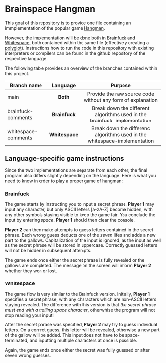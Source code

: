 # Brainspace Hangman

This goal of this repository is to provide one file containing an immplementation of the popular game [Hangman](https://en.wikipedia.org/wiki/Hangman_(game)).

However, the implementation will be done both in [Brainfuck](https://github.com/brain-lang/brainfuck) and [Whitespace](https://github.com/wspace), both contained within the same file (effectively creating a [polyglot](https://en.wikipedia.org/wiki/Polyglot_(computing))).
Instructions how to run the code in this repository with existing interpreters or compilers can be found in the github repository of the respective language.

The following table provides an overview of the branches contained within this project.

| Branch name       | Language      | Purpose |
| -------------     | :-------:     | :------: |
| main              | **Both**      | Provide the raw source code without any form of explanation
| brainfuck-comments| **Brainfuck** | Break down the different algorithms used in the brainfuck-implementation
| whitespace-comments | **Whitespace** | Break down the differenc algorithms used in the whitespace-implementation

## Language-specific game instructions

Since the two implementations are separate from each other, the final program also differs slightly depending on the language. Here is what you need to know in order to play a proper game of hangman:

### Brainfuck

The game starts by instructing you to input a secret phrase. **Player 1** may input any character, but only ASCII letters \[a-zA-Z\] become hidden, with any other symbols staying visible to keep the game fair. You conclude the input by entering *space*. **Player 1** should then clear the console.

**Player 2** can then make attempts to guess letters contained in the secret phrase. Each wrong guess deducts one of the *seven* lifes and adds a new part to the gallows. Capitalization of the input is ignored, as the input as well as the secret phrase will be stored in uppercase. Correctly guessed letters will not be hidden in subsequent attempts.

The game ends once either the secret phrase is fully revealed or the gallows are completed. The message on the screen will inform **Player 2** whether they won or lost.

### Whitespace

The game flow is very similar to the Brainfuck version. Initially, **Player 1** specifies a secret phrase, with any characters which are non-ASCII letters staying revealed. The difference with this version is that _the secret phrase must end with a trailing space character_, otherwhise the program will not stop reading your input!

After the secret phrase was specified, **Player 2** may try to guess individual letters. On a correct guess, this letter will be revealed, otherwise a new part of the gallow will be added. This input does not have to be space-terminated, and inputting multiple characters at once is possible.

Again, the game ends once either the secret was fully guessed or after seven wrong guesses.